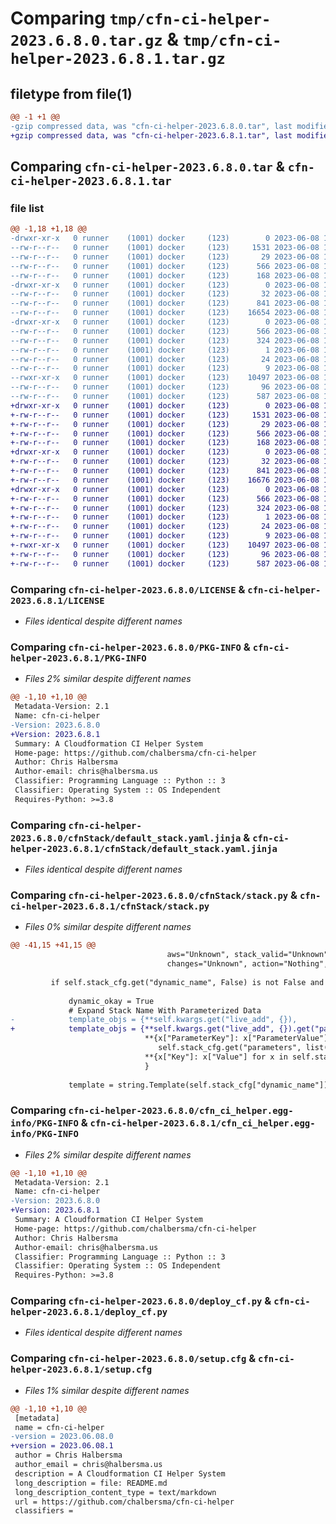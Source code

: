 # Comparing `tmp/cfn-ci-helper-2023.6.8.0.tar.gz` & `tmp/cfn-ci-helper-2023.6.8.1.tar.gz`

## filetype from file(1)

```diff
@@ -1 +1 @@
-gzip compressed data, was "cfn-ci-helper-2023.6.8.0.tar", last modified: Thu Jun  8 16:42:36 2023, max compression
+gzip compressed data, was "cfn-ci-helper-2023.6.8.1.tar", last modified: Thu Jun  8 18:34:55 2023, max compression
```

## Comparing `cfn-ci-helper-2023.6.8.0.tar` & `cfn-ci-helper-2023.6.8.1.tar`

### file list

```diff
@@ -1,18 +1,18 @@
-drwxr-xr-x   0 runner    (1001) docker     (123)        0 2023-06-08 16:42:36.493594 cfn-ci-helper-2023.6.8.0/
--rw-r--r--   0 runner    (1001) docker     (123)     1531 2023-06-08 16:42:17.000000 cfn-ci-helper-2023.6.8.0/LICENSE
--rw-r--r--   0 runner    (1001) docker     (123)       29 2023-06-08 16:42:17.000000 cfn-ci-helper-2023.6.8.0/MANIFEST.in
--rw-r--r--   0 runner    (1001) docker     (123)      566 2023-06-08 16:42:36.493594 cfn-ci-helper-2023.6.8.0/PKG-INFO
--rw-r--r--   0 runner    (1001) docker     (123)      168 2023-06-08 16:42:17.000000 cfn-ci-helper-2023.6.8.0/README.md
-drwxr-xr-x   0 runner    (1001) docker     (123)        0 2023-06-08 16:42:36.489594 cfn-ci-helper-2023.6.8.0/cfnStack/
--rw-r--r--   0 runner    (1001) docker     (123)       32 2023-06-08 16:42:17.000000 cfn-ci-helper-2023.6.8.0/cfnStack/__init__.py
--rw-r--r--   0 runner    (1001) docker     (123)      841 2023-06-08 16:42:17.000000 cfn-ci-helper-2023.6.8.0/cfnStack/default_stack.yaml.jinja
--rw-r--r--   0 runner    (1001) docker     (123)    16654 2023-06-08 16:42:17.000000 cfn-ci-helper-2023.6.8.0/cfnStack/stack.py
-drwxr-xr-x   0 runner    (1001) docker     (123)        0 2023-06-08 16:42:36.493594 cfn-ci-helper-2023.6.8.0/cfn_ci_helper.egg-info/
--rw-r--r--   0 runner    (1001) docker     (123)      566 2023-06-08 16:42:36.000000 cfn-ci-helper-2023.6.8.0/cfn_ci_helper.egg-info/PKG-INFO
--rw-r--r--   0 runner    (1001) docker     (123)      324 2023-06-08 16:42:36.000000 cfn-ci-helper-2023.6.8.0/cfn_ci_helper.egg-info/SOURCES.txt
--rw-r--r--   0 runner    (1001) docker     (123)        1 2023-06-08 16:42:36.000000 cfn-ci-helper-2023.6.8.0/cfn_ci_helper.egg-info/dependency_links.txt
--rw-r--r--   0 runner    (1001) docker     (123)       24 2023-06-08 16:42:36.000000 cfn-ci-helper-2023.6.8.0/cfn_ci_helper.egg-info/requires.txt
--rw-r--r--   0 runner    (1001) docker     (123)        9 2023-06-08 16:42:36.000000 cfn-ci-helper-2023.6.8.0/cfn_ci_helper.egg-info/top_level.txt
--rwxr-xr-x   0 runner    (1001) docker     (123)    10497 2023-06-08 16:42:17.000000 cfn-ci-helper-2023.6.8.0/deploy_cf.py
--rw-r--r--   0 runner    (1001) docker     (123)       96 2023-06-08 16:42:17.000000 cfn-ci-helper-2023.6.8.0/pyproject.toml
--rw-r--r--   0 runner    (1001) docker     (123)      587 2023-06-08 16:42:36.493594 cfn-ci-helper-2023.6.8.0/setup.cfg
+drwxr-xr-x   0 runner    (1001) docker     (123)        0 2023-06-08 18:34:55.428159 cfn-ci-helper-2023.6.8.1/
+-rw-r--r--   0 runner    (1001) docker     (123)     1531 2023-06-08 18:34:36.000000 cfn-ci-helper-2023.6.8.1/LICENSE
+-rw-r--r--   0 runner    (1001) docker     (123)       29 2023-06-08 18:34:36.000000 cfn-ci-helper-2023.6.8.1/MANIFEST.in
+-rw-r--r--   0 runner    (1001) docker     (123)      566 2023-06-08 18:34:55.428159 cfn-ci-helper-2023.6.8.1/PKG-INFO
+-rw-r--r--   0 runner    (1001) docker     (123)      168 2023-06-08 18:34:36.000000 cfn-ci-helper-2023.6.8.1/README.md
+drwxr-xr-x   0 runner    (1001) docker     (123)        0 2023-06-08 18:34:55.428159 cfn-ci-helper-2023.6.8.1/cfnStack/
+-rw-r--r--   0 runner    (1001) docker     (123)       32 2023-06-08 18:34:36.000000 cfn-ci-helper-2023.6.8.1/cfnStack/__init__.py
+-rw-r--r--   0 runner    (1001) docker     (123)      841 2023-06-08 18:34:36.000000 cfn-ci-helper-2023.6.8.1/cfnStack/default_stack.yaml.jinja
+-rw-r--r--   0 runner    (1001) docker     (123)    16676 2023-06-08 18:34:36.000000 cfn-ci-helper-2023.6.8.1/cfnStack/stack.py
+drwxr-xr-x   0 runner    (1001) docker     (123)        0 2023-06-08 18:34:55.428159 cfn-ci-helper-2023.6.8.1/cfn_ci_helper.egg-info/
+-rw-r--r--   0 runner    (1001) docker     (123)      566 2023-06-08 18:34:55.000000 cfn-ci-helper-2023.6.8.1/cfn_ci_helper.egg-info/PKG-INFO
+-rw-r--r--   0 runner    (1001) docker     (123)      324 2023-06-08 18:34:55.000000 cfn-ci-helper-2023.6.8.1/cfn_ci_helper.egg-info/SOURCES.txt
+-rw-r--r--   0 runner    (1001) docker     (123)        1 2023-06-08 18:34:55.000000 cfn-ci-helper-2023.6.8.1/cfn_ci_helper.egg-info/dependency_links.txt
+-rw-r--r--   0 runner    (1001) docker     (123)       24 2023-06-08 18:34:55.000000 cfn-ci-helper-2023.6.8.1/cfn_ci_helper.egg-info/requires.txt
+-rw-r--r--   0 runner    (1001) docker     (123)        9 2023-06-08 18:34:55.000000 cfn-ci-helper-2023.6.8.1/cfn_ci_helper.egg-info/top_level.txt
+-rwxr-xr-x   0 runner    (1001) docker     (123)    10497 2023-06-08 18:34:36.000000 cfn-ci-helper-2023.6.8.1/deploy_cf.py
+-rw-r--r--   0 runner    (1001) docker     (123)       96 2023-06-08 18:34:36.000000 cfn-ci-helper-2023.6.8.1/pyproject.toml
+-rw-r--r--   0 runner    (1001) docker     (123)      587 2023-06-08 18:34:55.432160 cfn-ci-helper-2023.6.8.1/setup.cfg
```

### Comparing `cfn-ci-helper-2023.6.8.0/LICENSE` & `cfn-ci-helper-2023.6.8.1/LICENSE`

 * *Files identical despite different names*

### Comparing `cfn-ci-helper-2023.6.8.0/PKG-INFO` & `cfn-ci-helper-2023.6.8.1/PKG-INFO`

 * *Files 2% similar despite different names*

```diff
@@ -1,10 +1,10 @@
 Metadata-Version: 2.1
 Name: cfn-ci-helper
-Version: 2023.6.8.0
+Version: 2023.6.8.1
 Summary: A Cloudformation CI Helper System
 Home-page: https://github.com/chalbersma/cfn-ci-helper
 Author: Chris Halbersma
 Author-email: chris@halbersma.us
 Classifier: Programming Language :: Python :: 3
 Classifier: Operating System :: OS Independent
 Requires-Python: >=3.8
```

### Comparing `cfn-ci-helper-2023.6.8.0/cfnStack/default_stack.yaml.jinja` & `cfn-ci-helper-2023.6.8.1/cfnStack/default_stack.yaml.jinja`

 * *Files identical despite different names*

### Comparing `cfn-ci-helper-2023.6.8.0/cfnStack/stack.py` & `cfn-ci-helper-2023.6.8.1/cfnStack/stack.py`

 * *Files 0% similar despite different names*

```diff
@@ -41,15 +41,15 @@
                                   aws="Unknown", stack_valid="Unknown",
                                   changes="Unknown", action="Nothing", fail=False)
 
         if self.stack_cfg.get("dynamic_name", False) is not False and isinstance(self.stack_cfg.get("dynamic_name", False), str):
 
             dynamic_okay = True
             # Expand Stack Name With Parameterized Data
-            template_objs = {**self.kwargs.get("live_add", {}),
+            template_objs = {**self.kwargs.get("live_add", {}).get("parameters", {}),
                              **{x["ParameterKey"]: x["ParameterValue"] for x in
                                 self.stack_cfg.get("parameters", list())},
                              **{x["Key"]: x["Value"] for x in self.stack_cfg.get("tags", list())}
                              }
 
             template = string.Template(self.stack_cfg["dynamic_name"])
```

### Comparing `cfn-ci-helper-2023.6.8.0/cfn_ci_helper.egg-info/PKG-INFO` & `cfn-ci-helper-2023.6.8.1/cfn_ci_helper.egg-info/PKG-INFO`

 * *Files 2% similar despite different names*

```diff
@@ -1,10 +1,10 @@
 Metadata-Version: 2.1
 Name: cfn-ci-helper
-Version: 2023.6.8.0
+Version: 2023.6.8.1
 Summary: A Cloudformation CI Helper System
 Home-page: https://github.com/chalbersma/cfn-ci-helper
 Author: Chris Halbersma
 Author-email: chris@halbersma.us
 Classifier: Programming Language :: Python :: 3
 Classifier: Operating System :: OS Independent
 Requires-Python: >=3.8
```

### Comparing `cfn-ci-helper-2023.6.8.0/deploy_cf.py` & `cfn-ci-helper-2023.6.8.1/deploy_cf.py`

 * *Files identical despite different names*

### Comparing `cfn-ci-helper-2023.6.8.0/setup.cfg` & `cfn-ci-helper-2023.6.8.1/setup.cfg`

 * *Files 1% similar despite different names*

```diff
@@ -1,10 +1,10 @@
 [metadata]
 name = cfn-ci-helper
-version = 2023.06.08.0
+version = 2023.06.08.1
 author = Chris Halbersma
 author_email = chris@halbersma.us
 description = A Cloudformation CI Helper System
 long_description = file: README.md
 long_description_content_type = text/markdown
 url = https://github.com/chalbersma/cfn-ci-helper
 classifiers =
```

